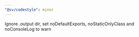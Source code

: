 ```yaml
---
"@sv/codestyle": minor
---
```


Ignore .output dir, set noDefaultExports, noStaticOnlyClass and noConsoleLog to warn
